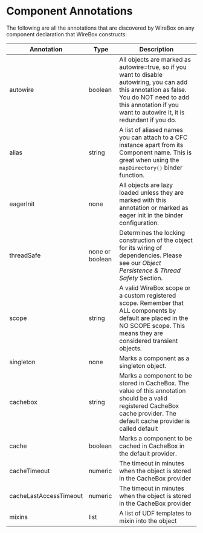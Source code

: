# Component Annotations

The following are all the annotations that are discovered by WireBox on any component declaration that WireBox constructs:

|Annotation|Type|Description|
|--|--|--|
|autowire |boolean |All objects are marked as autowire=true, so if you want to disable autowiring, you can add this annotation as false. You do NOT need to add this annotation if you want to autowire it, it is redundant if you do.|
|alias |string|A list of aliased names you can attach to a CFC instance apart from its Component name. This is great when using the `mapDirectory()` binder function.|
|eagerInit |none|All objects are lazy loaded unless they are marked with this annotation or marked as eager init in the binder configuration.|
|threadSafe |none or boolean |Determines the locking construction of the object for its wiring of dependencies. Please see our *Object Persistence & Thread Safety* Section.|
|scope|string|A valid WireBox scope or a custom registered scope. Remember that ALL components by default are placed in the NO SCOPE scope. This means they are considered transient objects.|
|singleton|none|Marks a component as a singleton object.|
|cachebox|string|Marks a component to be stored in CacheBox. The value of this annotation should be a valid registered CacheBox cache provider. The default cache provider is called default|
|cache|boolean|Marks a component to be cached in CacheBox in the default provider.|
|cacheTimeout |numeric|The timeout in minutes when the object is stored in the CacheBox provider|
|cacheLastAccessTimeout |numeric|The timeout in minutes when the object is stored in the CacheBox provider|
|mixins|list|A list of UDF templates to mixin into the object|


